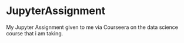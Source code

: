 # JupyterAssignment
My Jupyter Assignment given to me via Courseera on the data science course that i am taking.
